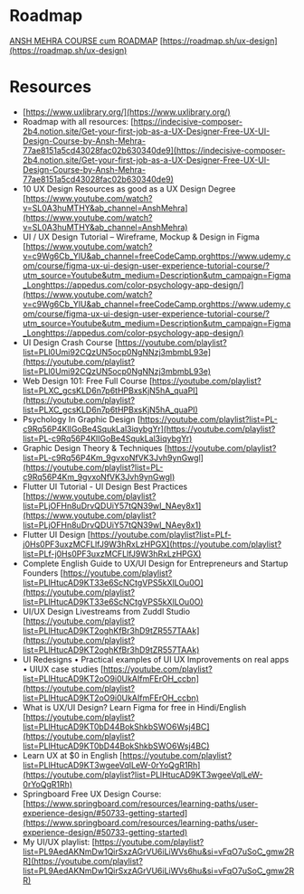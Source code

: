 # Roadmap
[ANSH MEHRA COURSE cum ROADMAP](https://learnuiux.in/)
[https://roadmap.sh/ux-design](https://roadmap.sh/ux-design)

# Resources

- [https://www.uxlibrary.org/](https://www.uxlibrary.org/)
- Roadmap with all resources: [](https://www.notion.so/77ae8151a5cd43028fac02b630340de9?pvs=21)[https://indecisive-composer-2b4.notion.site/Get-your-first-job-as-a-UX-Designer-Free-UX-UI-Design-Course-by-Ansh-Mehra-77ae8151a5cd43028fac02b630340de9](https://indecisive-composer-2b4.notion.site/Get-your-first-job-as-a-UX-Designer-Free-UX-UI-Design-Course-by-Ansh-Mehra-77ae8151a5cd43028fac02b630340de9)
- 10 UX Design Resources as good as a UX Design Degree [https://www.youtube.com/watch?v=SL0A3huMTHY&ab_channel=AnshMehra](https://www.youtube.com/watch?v=SL0A3huMTHY&ab_channel=AnshMehra)
- UI / UX Design Tutorial – Wireframe, Mockup & Design in Figma [https://www.youtube.com/watch?v=c9Wg6Cb_YlU&ab_channel=freeCodeCamp.orghttps://www.udemy.com/course/figma-ux-ui-design-user-experience-tutorial-course/?utm_source=Youtube&utm_medium=Description&utm_campaign=Figma_Longhttps://appedus.com/color-psychology-app-design/](https://www.youtube.com/watch?v=c9Wg6Cb_YlU&ab_channel=freeCodeCamp.orghttps://www.udemy.com/course/figma-ux-ui-design-user-experience-tutorial-course/?utm_source=Youtube&utm_medium=Description&utm_campaign=Figma_Longhttps://appedus.com/color-psychology-app-design/)
- UI Design Crash Course [https://youtube.com/playlist?list=PLl0Umi92CQzUN5ocp0NgNNzj3mbmbL93e](https://youtube.com/playlist?list=PLl0Umi92CQzUN5ocp0NgNNzj3mbmbL93e)
- Web Design 101: Free Full Course [https://youtube.com/playlist?list=PLXC_gcsKLD6n7p6tHPBxsKjN5hA_quaPI](https://youtube.com/playlist?list=PLXC_gcsKLD6n7p6tHPBxsKjN5hA_quaPI)
- Psychology In Graphic Design [https://youtube.com/playlist?list=PL-c9Rq56P4KlIGoBe4SqukLal3iqybgYr](https://youtube.com/playlist?list=PL-c9Rq56P4KlIGoBe4SqukLal3iqybgYr)
- Graphic Design Theory & Techniques [https://youtube.com/playlist?list=PL-c9Rq56P4Km_9gvxoNfVK3Jvh9ynGwgl](https://youtube.com/playlist?list=PL-c9Rq56P4Km_9gvxoNfVK3Jvh9ynGwgl)
- Flutter UI Tutorial - UI Design Best Practices [https://www.youtube.com/playlist?list=PLjOFHn8uDrvQDUiY57tQN39wI_NAey8x1](https://www.youtube.com/playlist?list=PLjOFHn8uDrvQDUiY57tQN39wI_NAey8x1)
- Flutter UI Design [https://youtube.com/playlist?list=PLf-j0Hs0PF3uxzMCFLlfJ9W3hRxLzHPGX](https://youtube.com/playlist?list=PLf-j0Hs0PF3uxzMCFLlfJ9W3hRxLzHPGX)
- Complete English Guide to UX/UI Design for Entrepreneurs and Startup Founders [https://youtube.com/playlist?list=PLlHtucAD9KT33e6ScNCtgVPS5kXlLOu0O](https://youtube.com/playlist?list=PLlHtucAD9KT33e6ScNCtgVPS5kXlLOu0O)
- UI/UX Design Livestreams from Zuddl Studio [https://youtube.com/playlist?list=PLlHtucAD9KT2oghKfBr3hD9tZR557TAAk](https://youtube.com/playlist?list=PLlHtucAD9KT2oghKfBr3hD9tZR557TAAk)
- UI Redesigns • Practical examples of UI UX Improvements on real apps • UIUX case studies [https://youtube.com/playlist?list=PLlHtucAD9KT2oO9i0UkAIfmFErOH_ccbn](https://youtube.com/playlist?list=PLlHtucAD9KT2oO9i0UkAIfmFErOH_ccbn)
- What is UX/UI Design? Learn Figma for free in Hindi/English [https://youtube.com/playlist?list=PLlHtucAD9KT0bD44BokShkbSWO6Wsj4BC](https://youtube.com/playlist?list=PLlHtucAD9KT0bD44BokShkbSWO6Wsj4BC)
- Learn UX at $0 in English [https://youtube.com/playlist?list=PLlHtucAD9KT3wgeeVqILeW-0rYoQgR1Rh](https://youtube.com/playlist?list=PLlHtucAD9KT3wgeeVqILeW-0rYoQgR1Rh)
- Springboard Free UX Design Course: [https://www.springboard.com/resources/learning-paths/user-experience-design/#50733-getting-started](https://www.springboard.com/resources/learning-paths/user-experience-design/#50733-getting-started)
- My UI/UX playlist: [https://youtube.com/playlist?list=PL9AedAKNmDw1QirSxzAGrVU6iLiWVs6hu&si=vFqO7uSoC_gmw2RR](https://youtube.com/playlist?list=PL9AedAKNmDw1QirSxzAGrVU6iLiWVs6hu&si=vFqO7uSoC_gmw2RR)